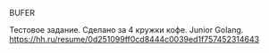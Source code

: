 BUFER

Тестовое задание. Сделано за 4 кружки кофе. Junior Golang. https://hh.ru/resume/0d251099ff0cd8444c0039ed1f757452314643